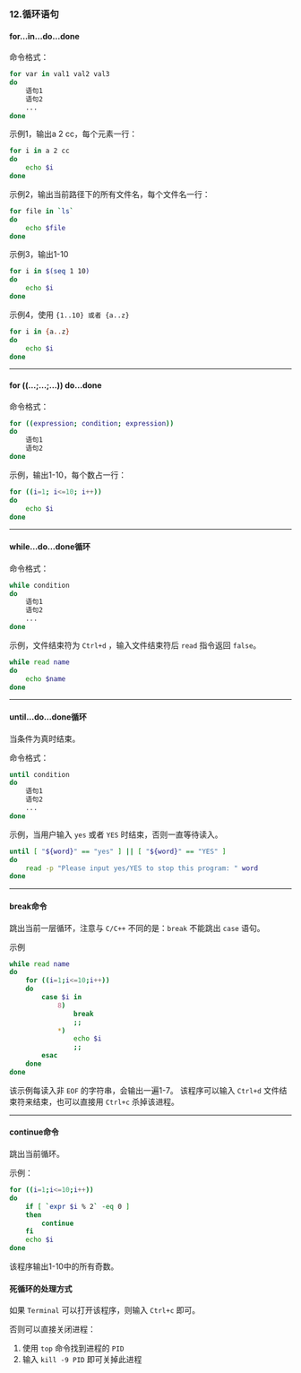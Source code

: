 ### 12.循环语句

#### for…in…do…done

命令格式：

````bash
for var in val1 val2 val3
do
    语句1
    语句2
    ...
done
````

示例1，输出a 2 cc，每个元素一行：

````bash
for i in a 2 cc
do
    echo $i
done
````

示例2，输出当前路径下的所有文件名，每个文件名一行：

````bash
for file in `ls`
do
    echo $file
done
````

示例3，输出1-10

```bash
for i in $(seq 1 10)
do
    echo $i
done
```

示例4，使用 `{1..10} 或者 {a..z}`

````bash
for i in {a..z}
do
    echo $i
done
````

-----

#### for ((…;…;…)) do…done

命令格式：

```bash
for ((expression; condition; expression))
do
    语句1
    语句2
done
```

示例，输出1-10，每个数占一行：

```bash
for ((i=1; i<=10; i++))
do
    echo $i
done
```

-----

#### while…do…done循环

命令格式：

```bash
while condition
do
    语句1
    语句2
    ...
done
```

示例，文件结束符为 `Ctrl+d` ，输入文件结束符后 `read` 指令返回 `false`。

```bash
while read name
do
    echo $name
done
```

----

#### until…do…done循环

当条件为真时结束。

命令格式：

````bash
until condition
do
    语句1
    语句2
    ...
done
````

示例，当用户输入 `yes` 或者 `YES` 时结束，否则一直等待读入。

````bash
until [ "${word}" == "yes" ] || [ "${word}" == "YES" ]
do
    read -p "Please input yes/YES to stop this program: " word
done
````

----

#### break命令

跳出当前一层循环，注意与 `C/C++` 不同的是：`break` 不能跳出 `case` 语句。

示例

````bash
while read name
do
    for ((i=1;i<=10;i++))
    do
        case $i in
            8)
                break
                ;;
            *)
                echo $i
                ;;
        esac
    done
done
````

该示例每读入非 `EOF` 的字符串，会输出一遍1-7。
该程序可以输入 `Ctrl+d` 文件结束符来结束，也可以直接用 `Ctrl+c` 杀掉该进程。

----

#### continue命令

跳出当前循环。

示例：

````bash
for ((i=1;i<=10;i++))
do
    if [ `expr $i % 2` -eq 0 ]
    then
        continue
    fi
    echo $i
done
````

该程序输出1-10中的所有奇数。

#### 死循环的处理方式

如果 `Terminal` 可以打开该程序，则输入 `Ctrl+c` 即可。

否则可以直接关闭进程：

1. 使用 `top` 命令找到进程的 `PID`
2. 输入 `kill -9 PID` 即可关掉此进程